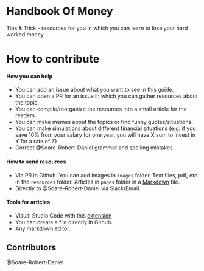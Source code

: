 # Handbook Of Money
Tips &amp; Trick - resources for you in which you can learn to lose your hard worked money

# How to contribute

#### How **you** can help
- You can add an issue about what you want to see in this guide.
- You can open a PR for an issue in which you can gather resources about the topic.
- You can compile/reorganize the resources into a small article for the readers.
- You can make memes about the topics or find funny quotes/situations.
- You can make simulations about different financial situations (e.g: if you save 10% from your salary for one year, you will have X sum to invest in Y for a rate of Z)
- Correct @Soare-Robert-Daniel grammar and spelling mistakes.

#### How to send resources

- Via PR in Github. You can add images in `images` folder. Text files, pdf, etc in the `resources` folder. Articles in `pages` folder in a [Markdown](https://www.markdownguide.org/getting-started/) file.
- Directly to @Soare-Robert-Daniel via Slack/Email.

#### Tools for articles

- Visual Studio Code with this [extension](https://marketplace.visualstudio.com/items?itemName=yzhang.markdown-all-in-one)
- You can create a file directly in Github.
- Any markdown editor.

## Contributors

@Soare-Robert-Daniel
